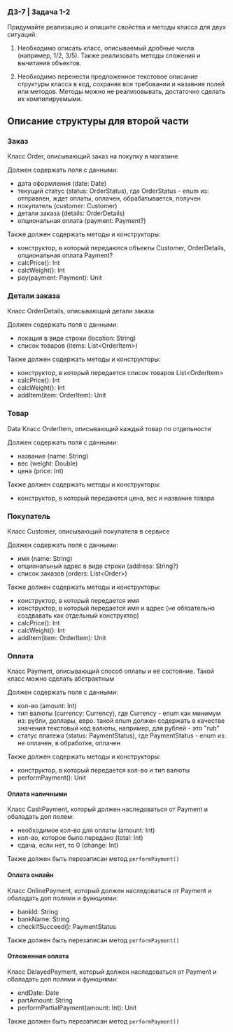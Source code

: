 ### ДЗ-7 | Задача 1-2 ###

Придумайте реализацию и опишите свойства и методы класса для двух ситуаций:

1. Необходимо описать класс, описываемый дробные числа (например, 1/2, 3/5). Также реализовать методы сложения и вычитания объектов.

2. Необходимо перенести предложенное текстовое описание структуры класса в код, сохраняя все требовании и назавние полей или методов. Методы можно не реализовывать, достаточно сделать их компилируемыми.

## Описание структуры для второй части

### Заказ

Класс Order, описывающий заказ на покупку в магазине.

Должен содержать поля с данными:
- дата оформления (date: Date)
- текущий статус (status: OrderStatus), где OrderStatus - enum из: отправлен, ждет оплаты, оплачен, обрабатывается, получен
- покупатель (customer: Customer)
- детали заказа (details: OrderDetails)
- опциональная оплата (payment: Payment?)

Также должен содержать методы и конструкторы:
- конструктор, в который передаются объекты Customer, OrderDetails, опциональная оплата Payment? 
- calcPrice(): Int
- calcWeight(): Int
- pay(payment: Payment): Unit

### Детали заказа
Класс OrderDetails, описывающий детали заказа

Должен содержать поля с данными:
- локация в виде строки (location: String)
- список товаров (items: List\<OrderItem>)

Также должен содержать методы и конструкторы:
- конструктор, в который передается список товаров List\<OrderItem>
- calcPrice(): Int
- calcWeight(): Int
- addItem(item: OrderItem): Unit

### Товар
Data Класс OrderItem, описывающий каждый товар по отдельности

Должен содержать поля с данными:
- название (name: String)
- вес (weight: Double)
- цена (price: Int)

Также должен содержать методы и конструкторы:
- конструктор, в который передаются цена, вес и название товара
### Покупатель
Класс Customer, описывающий покупателя в сервисе

Должен содержать поля с данными:
- имя (name: String)
- опциональный адрес в виде строки (address: String?)
- список заказов (orders: List\<Order>)

Также должен содержать методы и конструкторы:
- конструктор, в который передается имя
- конструктор, в который передается имя и адрес (не обязательно создвавать как отдельный конструктор)
- calcPrice(): Int
- calcWeight(): Int
- addItem(item: OrderItem): Unit
### Оплата
Класс Payment, описывающий способ оплаты и её состояние.
Такой класс можно сделать абстрактным

Должен содержать поля с данными:
- кол-во (amount: Int)
- тип валюты (currency: Currency), где Currency - enum как минимум из: рубли, доллары, евро. такой enum должен содержать в качестве значения текстовый код валюты, например, для рублей - это "rub"
- статус платежа (status: PaymentStatus), где PaymentStatus - enum из: не оплачен, в обработке, оплачен

Также должен содержать методы и конструкторы:
- конструктор, в который передается кол-во и тип валюты
- performPayment(): Unit
#### Оплата наличными

Класс CashPayment, который должен наследоваться от Payment и обаладать доп полем:
- необходимое кол-во для оплаты (amount: Int)
- кол-во, которое было передано (total: Int)
- сдача, если нет, то 0 (change: Int)

Также должен быть перезаписан метод `performPayment()`

#### Оплата онлайн

Класс OnlinePayment, который должен наследоваться от Payment и обаладать доп полями и функциями:
- bankId: String
- bankName: String
- checkIfSucceed(): PaymentStatus

Также должен быть перезаписан метод `performPayment()`

#### Отложенная оплата

Класс DelayedPayment, который должен наследоваться от Payment и обаладать доп полями и функциями:
- endDate: Date
- partAmount: String
- performPartialPayment(amount: Int): Unit

Также должен быть перезаписан метод `performPayment()`


